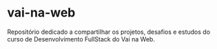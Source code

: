 # vai-na-web
Repositório dedicado a compartilhar os projetos, desafios e estudos do curso de Desenvolvimento FullStack do Vai na Web.
